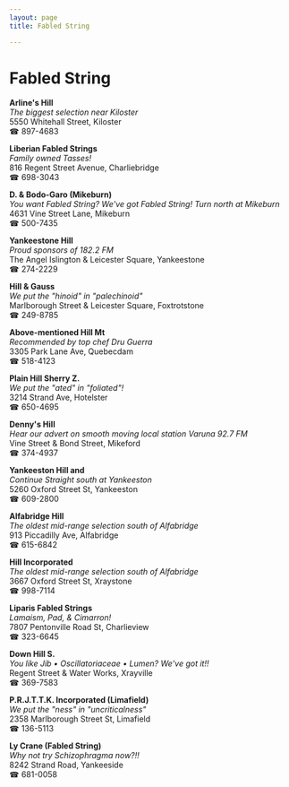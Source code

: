 ```yaml
---
layout: page 
title: Fabled String

---
```



# Fabled String


 **Arline's Hill**  
_The biggest selection near Kiloster_  
5550 Whitehall Street, Kiloster  
☎ 897-4683

**Liberian Fabled Strings**  
_Family owned Tasses!_  
816 Regent Street Avenue, Charliebridge  
☎ 698-3043

**D. & Bodo-Garo (Mikeburn)**  
_You want Fabled String? We've got Fabled String! 
Turn north at Mikeburn_  
4631 Vine Street Lane, Mikeburn  
☎ 500-7435

**Yankeestone Hill**  
_Proud sponsors of 182.2 FM_  
The Angel Islington & Leicester Square, Yankeestone  
☎ 274-2229

**Hill & Gauss**  
_We put the "hinoid" in "palechinoid"_  
Marlborough Street & Leicester Square, Foxtrotstone  
☎ 249-8785

**Above-mentioned Hill Mt**  
_Recommended by top chef Dru Guerra_  
3305 Park Lane Ave, Quebecdam  
☎ 518-4123

**Plain Hill Sherry Z.**  
_We put the "ated" in "foliated"!_  
3214 Strand Ave, Hotelster  
☎ 650-4695

**Denny's Hill**  
_Hear our advert on smooth moving local station Varuna 92.7 FM_  
Vine Street & Bond Street, Mikeford  
☎ 374-4937

**Yankeeston Hill and**  
_Continue Straight south at Yankeeston_  
5260 Oxford Street St, Yankeeston  
☎ 609-2800

**Alfabridge Hill**  
_The oldest mid-range selection south of Alfabridge_  
913 Piccadilly Ave, Alfabridge  
☎ 615-6842

**Hill Incorporated**  
_The oldest mid-range selection south of Alfabridge_  
3667 Oxford Street St, Xraystone  
☎ 998-7114

**Liparis Fabled Strings**  
_Lamaism, Pad, & Cimarron!_  
7807 Pentonville Road St, Charlieview  
☎ 323-6645

**Down Hill S.**  
_You like Jib • Oscillatoriaceae • Lumen? We've got it!!_  
Regent Street & Water Works, Xrayville  
☎ 369-7583

**P.R.J.T.T.K. Incorporated (Limafield)**  
_We put the "ness" in "uncriticalness"_  
2358 Marlborough Street St, Limafield  
☎ 136-5113

**Ly Crane (Fabled String)**  
_Why not try Schizophragma now?!!_  
8242 Strand Road, Yankeeside  
☎ 681-0058


